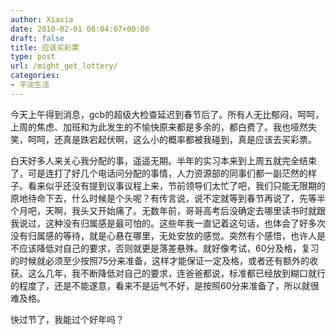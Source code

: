 ```yaml
---
author: Xiaxia
date: 2010-02-01 08:04:07+00:00
draft: false
title: 应该买彩票
type: post
url: /might_get_lottery/
categories:
- 平淡生活
---
```


今天上午得到消息，gcb的超级大检查延迟到春节后了。所有人无比郁闷，呵呵，上周的焦虑、加班和为此发生的不愉快原来都是多余的，都白费了。我也哑然失笑，呵呵，还真是跌宕起伏啊，这么小的概率都被我碰到，真是应该去买彩票。
  
白天好多人来关心我分配的事，遥遥无期。半年的实习本来到上周五就完全结束了，可是连打了好几个电话问分配的事情，人力资源部的同事们都一副茫然的样子。看来似乎还没有提到议事议程上来，节前领导们太忙了吧，我们只能无限期的原地待命下去，什么时候是个头呢？有传言说，说不定就等到春节再说了，先等半个月吧，天啊，我头又开始痛了。无数年前，哥哥高考后没确定去哪里读书时就跟我说过，这种没有归属感是最可怕的。这些年我一直记着这句话，也体会了好多次没有归属感的等待，就是心悬在哪里，无处安放的感觉。突然有个感悟，也许人是不应该降低对自己的要求，否则就更是落差悬殊。就好像考试，60分及格，复习的时候就必须至少按照75分来准备，这样才能保证一定及格，或者还有额外的收获。这么几年，我不断降低对自己的要求，连爸爸都说，标准都已经放到糊口就行的程度了，还是不能遂意，看来不是运气不好，是按照60分来准备了，所以就很难及格。
  
快过节了，我能过个好年吗？ 
